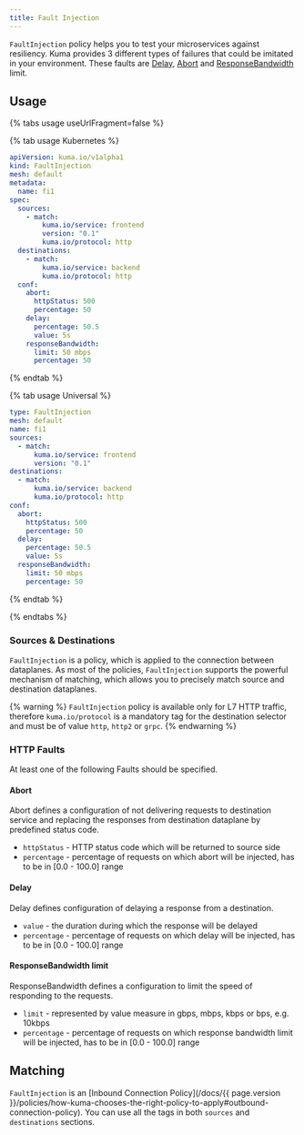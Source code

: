 ```yaml
---
title: Fault Injection
---
```


`FaultInjection` policy helps you to test your microservices against resiliency. Kuma provides 3 different types of failures that could be imitated in your environment. 
These faults are [Delay](#delay), [Abort](#abort) and [ResponseBandwidth](#responsebandwidth-limit) limit.

## Usage

{% tabs usage useUrlFragment=false %}

{% tab usage Kubernetes %}
```yaml
apiVersion: kuma.io/v1alpha1
kind: FaultInjection
mesh: default
metadata:
  name: fi1
spec:
  sources:
    - match:
        kuma.io/service: frontend
        version: "0.1"
        kuma.io/protocol: http
  destinations:
    - match:
        kuma.io/service: backend
        kuma.io/protocol: http
  conf:        
    abort:
      httpStatus: 500
      percentage: 50
    delay:
      percentage: 50.5
      value: 5s
    responseBandwidth:
      limit: 50 mbps
      percentage: 50 
```
{% endtab %}

{% tab usage Universal %}
```yaml
type: FaultInjection
mesh: default
name: fi1
sources:
  - match:
      kuma.io/service: frontend
      version: "0.1"
destinations:
  - match:
      kuma.io/service: backend
      kuma.io/protocol: http
conf:        
  abort:
    httpStatus: 500
    percentage: 50
  delay:
    percentage: 50.5
    value: 5s
  responseBandwidth:
    limit: 50 mbps
    percentage: 50    
```
{% endtab %}

{% endtabs %}

### Sources & Destinations
`FaultInjection` is a policy, which is applied to the connection between dataplanes. As most of the policies, `FaultInjection` supports the powerful mechanism of matching, which allows you to precisely match source and destination dataplanes.

{% warning %}
`FaultInjection` policy is available only for L7 HTTP traffic,
therefore `kuma.io/protocol` is a mandatory tag for the destination selector
and must be of value `http`, `http2` or `grpc`.
{% endwarning %}

### HTTP Faults

At least one of the following Faults should be specified.
#### Abort

Abort defines a configuration of not delivering requests to destination service and replacing the responses from destination dataplane by
predefined status code.

- `httpStatus` -  HTTP status code which will be returned to source side
- `percentage` - percentage of requests on which abort will be injected, has to be in [0.0 - 100.0] range

#### Delay

Delay defines configuration of delaying a response from a destination.

- `value` - the duration during which the response will be delayed
- `percentage` - percentage of requests on which delay will be injected, has to be in [0.0 - 100.0] range

#### ResponseBandwidth limit

ResponseBandwidth defines a configuration to limit the speed of responding to the requests.

- `limit` - represented by value measure in gbps, mbps, kbps or bps, e.g. 10kbps
- `percentage` - percentage of requests on which response bandwidth limit will be injected, has to be in [0.0 - 100.0] range

## Matching

`FaultInjection` is an [Inbound Connection Policy](/docs/{{ page.version }}/policies/how-kuma-chooses-the-right-policy-to-apply#outbound-connection-policy).
You can use all the tags in both `sources` and `destinations` sections.
